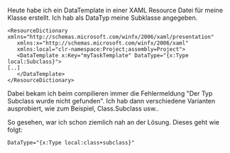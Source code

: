 Heute habe ich ein DataTemplate in einer XAML Resource Datei für meine Klasse erstellt. Ich hab als DataTyp meine Subklasse angegeben.

 ```
<ResourceDictionary xmlns="http://schemas.microsoft.com/winfx/2006/xaml/presentation"
    xmlns:x="http://schemas.microsoft.com/winfx/2006/xaml"
    xmlns:local="clr-namespace:Project;assembly=Project">
    <DataTemplate x:Key="myTaskTemplate" DataType="{x:Type local:Subclass}">
[..]
    </DataTemplate>
</ResourceDictionary> 
```
 
Dabei bekam ich beim compilieren immer die Fehlermeldung "Der Typ Subclass wurde nicht gefunden". Ich hab dann verschiedene Varianten ausprobiert, wie zum Beispiel, Class.Subclass usw.. 

So gesehen, war ich schon ziemlich nah an der Lösung. Dieses geht wie folgt:

`DataType="{x:Type local:class+subclass}"`